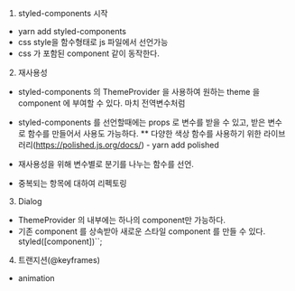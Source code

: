 1. styled-components 시작
- yarn add styled-components
- css style을 함수형태로 js 파일에서 선언가능
- css 가 포함된 component 같이 동작한다.

2. 재사용성
- styled-components 의 ThemeProvider 을 사용하여 원하는 theme 을 component 에 부여할 수 있다. 마치 전역변수처럼
- styled-components 를 선언할때에는 props 로 변수를 받을 수 있고, 받은 변수로 함수를 만들어서 사용도 가능하다.
** 다양한 색상 함수를 사용하기 위한 라이브러리(https://polished.js.org/docs/) - yarn add polished

- 재사용성을 위해 변수별로 분기를 나누는 함수를 선언.
- 중복되는 항목에 대하여 리펙토링

3. Dialog
- ThemeProvider 의 내부에는 하나의 component만 가능하다.
- 기존 component 를 상속받아 새로운 스타일 component 를 만들 수 있다. styled([component])``;

4. 트랜지션(@keyframes)
- animation